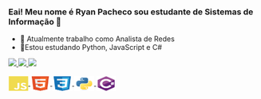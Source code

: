 ### Eai! Meu nome é Ryan Pacheco sou estudante de Sistemas de Informação 👋

- 🔭 Atualmente trabalho como Analista de Redes
- 🌱Estou estudando Python, JavaScript e C#

<div>
    <a href="https://github.com/ryanvpacheco">
    <img height="180em" src="https://github-readme-stats.vercel.app/api?username=ryanvpacheco&show_icons=true&theme=dracula&include_comits=true&count_private=true"/>
      <img height="180em" src="https://github-readme-stats.vercel.app/api?username=ryanvpacheco&show_icons=true&theme=dracula&include_comits=true&count_private=true"/>
      <img height="180em" src="https://github-readme-stats.vercel.app/api/top-langs/?username=ryanvpacheco&layout=compact&langs_count=16&theme=dracula"/>
</div>
<div style="display: inline_block"><br>
  <img align="center" alt="Rafa-Js" height="30" width="40" src="https://raw.githubusercontent.com/devicons/devicon/master/icons/javascript/javascript-plain.svg">
  <img align="center" alt="Rafa-HTML" height="30" width="40" src="https://raw.githubusercontent.com/devicons/devicon/master/icons/html5/html5-original.svg">
  <img align="center" alt="Rafa-CSS" height="30" width="40" src="https://raw.githubusercontent.com/devicons/devicon/master/icons/css3/css3-original.svg">
  <img align="center" alt="Rafa-Python" height="30" width="40" src="https://raw.githubusercontent.com/devicons/devicon/master/icons/python/python-original.svg">
  <img align="center" alt="Rafa-Csharp" height="30" width="40" src="https://raw.githubusercontent.com/devicons/devicon/master/icons/csharp/csharp-original.svg">
</div>
